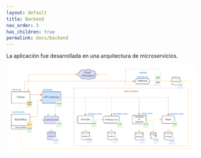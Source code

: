 ```yaml
---
layout: default
title: Backend
nav_order: 3
has_children: true
permalink: docs/backend
---
```


La aplicación fue desarrollada en una arquitectura de microservicios.

![Arquitectura](../../img/arquitectura.png)
